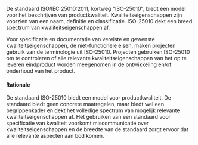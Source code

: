De standaard ISO/IEC 25010:2011, kortweg "ISO-25010", biedt een model voor het beschrijven van productkwaliteit. Kwaliteitseigenschappen zijn voorzien van een naam, definitie en classificatie. ISO-25010 dekt een breed spectrum van kwaliteitseigenschappen af.

Voor specificatie en documentatie van vereiste en gewenste kwaliteitseigenschappen, de niet-functionele eisen, maken projecten gebruik van de terminologie uit ISO-25010. Projecten gebruiken ISO-25010 om te controleren of alle relevante kwaliteitseigenschappen van het op te leveren eindproduct worden meegenomen in de ontwikkeling en/of onderhoud van het product.

#### Rationale
De standaard ISO-25010 biedt een model voor productkwaliteit. De standaard biedt geen concrete maatregelen, maar biedt wel een begrippenkader en dekt het volledige spectrum van mogelijk relevante kwaliteitseigenschappen af. Het gebruiken van een standaard voor specificatie van kwaliteit voorkomt miscommunicatie over kwaliteitseigenschappen en de breedte van de standaard zorgt ervoor dat alle relevante aspecten aan bod komen.